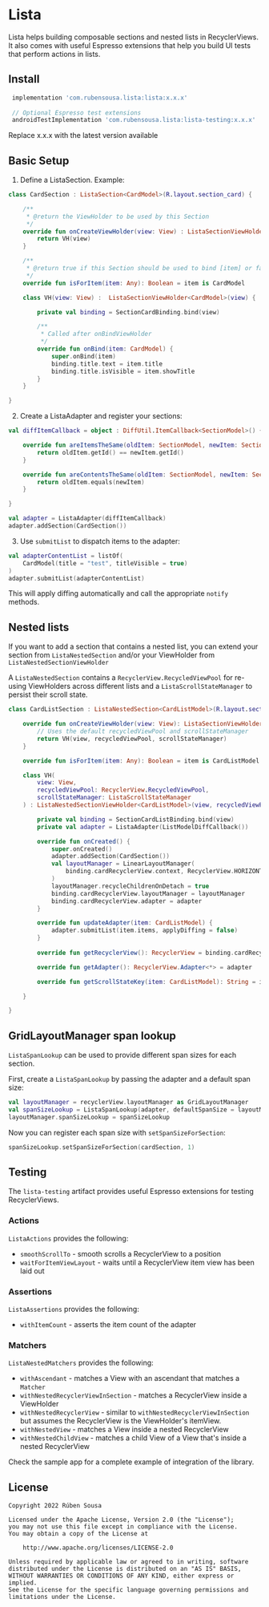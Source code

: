 # Lista

Lista helps building composable sections and nested lists in RecyclerViews.
It also comes with useful Espresso extensions that help you build UI tests that perform actions in lists.

## Install

```groovy
 implementation 'com.rubensousa.lista:lista:x.x.x'
 
 // Optional Espresso test extensions
 androidTestImplementation 'com.rubensousa.lista:lista-testing:x.x.x'
```

Replace x.x.x with the latest version available


## Basic Setup

1. Define a ListaSection. Example:

```kotlin
class CardSection : ListaSection<CardModel>(R.layout.section_card) {

    /**
     * @return the ViewHolder to be used by this Section
     */
    override fun onCreateViewHolder(view: View) : ListaSectionViewHolder<CardModel> {
        return VH(view)
    }

    /**
     * @return true if this Section should be used to bind [item] or false otherwise
     */
    override fun isForItem(item: Any): Boolean = item is CardModel

    class VH(view: View) :  ListaSectionViewHolder<CardModel>(view) {

        private val binding = SectionCardBinding.bind(view)

        /**
         * Called after onBindViewHolder
         */
        override fun onBind(item: CardModel) {
            super.onBind(item)
            binding.title.text = item.title
            binding.title.isVisible = item.showTitle
        }
    }

}
```

2. Create a ListaAdapter and register your sections:

```kotlin
val diffItemCallback = object : DiffUtil.ItemCallback<SectionModel>() {

    override fun areItemsTheSame(oldItem: SectionModel, newItem: SectionModel): Boolean {
        return oldItem.getId() == newItem.getId()
    }

    override fun areContentsTheSame(oldItem: SectionModel, newItem: SectionModel): Boolean {
        return oldItem.equals(newItem)
    }

}

val adapter = ListaAdapter(diffItemCallback)
adapter.addSection(CardSection())
```

3. Use `submitList` to dispatch items to the adapter:

```kotlin
val adapterContentList = listOf(
    CardModel(title = "test", titleVisible = true)
)
adapter.submitList(adapterContentList)
```

This will apply diffing automatically and call the appropriate `notify` methods.


## Nested lists

If you want to add a section that contains a nested list, you can extend your section from `ListaNestedSection`
and/or your ViewHolder from `ListaNestedSectionViewHolder`

A `ListaNestedSection` contains a `RecyclerView.RecycledViewPool` for re-using ViewHolders across different lists
and a `ListaScrollStateManager` to persist their scroll state.


```kotlin
class CardListSection : ListaNestedSection<CardListModel>(R.layout.section_card_list) {

    override fun onCreateViewHolder(view: View): ListaSectionViewHolder<CardListModel> {
        // Uses the default recycledViewPool and scrollStateManager
        return VH(view, recycledViewPool, scrollStateManager)
    }

    override fun isForItem(item: Any): Boolean = item is CardListModel

    class VH(
        view: View,
        recycledViewPool: RecyclerView.RecycledViewPool,
        scrollStateManager: ListaScrollStateManager
    ) : ListaNestedSectionViewHolder<CardListModel>(view, recycledViewPool, scrollStateManager) {

        private val binding = SectionCardListBinding.bind(view)
        private val adapter = ListaAdapter(ListModelDiffCallback())

        override fun onCreated() {
            super.onCreated()
            adapter.addSection(CardSection())
            val layoutManager = LinearLayoutManager(
                binding.cardRecyclerView.context, RecyclerView.HORIZONTAL, false
            )
            layoutManager.recycleChildrenOnDetach = true
            binding.cardRecyclerView.layoutManager = layoutManager
            binding.cardRecyclerView.adapter = adapter
        }

        override fun updateAdapter(item: CardListModel) {
            adapter.submitList(item.items, applyDiffing = false)
        }
        
        override fun getRecyclerView(): RecyclerView = binding.cardRecyclerView

        override fun getAdapter(): RecyclerView.Adapter<*> = adapter

        override fun getScrollStateKey(item: CardListModel): String = item.getId()

    }

}
```


## GridLayoutManager span lookup

`ListaSpanLookup` can be used to provide different span sizes for each section.

First, create a `ListaSpanLookup` by passing the adapter and a default span size:

```kotlin
val layoutManager = recyclerView.layoutManager as GridLayoutManager
val spanSizeLookup = ListaSpanLookup(adapter, defaultSpanSize = layoutManager.spanCount)
layoutManager.spanSizeLookup = spanSizeLookup
```

Now you can register each span size with `setSpanSizeForSection`:
```kotlin
spanSizeLookup.setSpanSizeForSection(cardSection, 1)
```

## Testing

The `lista-testing` artifact provides useful Espresso extensions for testing RecyclerViews.

### Actions

`ListaActions` provides the following:

 - `smoothScrollTo` - smooth scrolls a RecyclerView to a position
 - `waitForItemViewLayout` - waits until a RecyclerView item view has been laid out

### Assertions

`ListaAssertions` provides the following:

- `withItemCount` - asserts the item count of the adapter

### Matchers

`ListaNestedMatchers` provides the following:

- `withAscendant` - matches a View with an ascendant that matches a `Matcher`
- `withNestedRecyclerViewInSection` - matches a RecyclerView inside a ViewHolder
- `withNestedRecyclerView` - similar to `withNestedRecyclerViewInSection` but assumes the RecyclerView is the ViewHolder's itemView.
- `withNestedView` - matches a View inside a nested RecyclerView
- `withNestedChildView` - matches a child View of a View that's inside a nested RecyclerView



Check the sample app for a complete example of integration of the library.

## License

    Copyright 2022 Rúben Sousa
    
    Licensed under the Apache License, Version 2.0 (the "License");
    you may not use this file except in compliance with the License.
    You may obtain a copy of the License at
    
        http://www.apache.org/licenses/LICENSE-2.0
    
    Unless required by applicable law or agreed to in writing, software
    distributed under the License is distributed on an "AS IS" BASIS,
    WITHOUT WARRANTIES OR CONDITIONS OF ANY KIND, either express or implied.
    See the License for the specific language governing permissions and
    limitations under the License.

